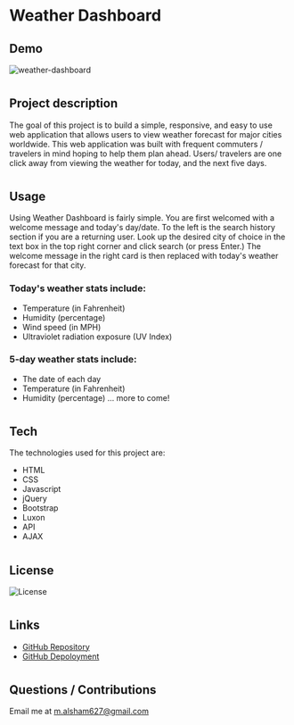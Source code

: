 # Weather Dashboard

## Demo
![weather-dashboard](https://user-images.githubusercontent.com/73148818/109868862-67ada700-7c25-11eb-944a-6a261e8cc171.gif)
#
## Project description
The goal of this project is to build a simple, responsive, and easy to use web application that allows users to view weather forecast for major cities worldwide. This web application was built with frequent commuters / travelers in mind hoping to help them plan ahead.
Users/ travelers are one click away from viewing the weather for today, and the next five days.
#
## Usage
Using Weather Dashboard is fairly simple. 
You are first welcomed with a welcome message and today's day/date. To the left is the search history section if you are a returning user.
Look up the desired city of choice in the text box in the top right corner and click search (or press Enter.)
The welcome message in the right card is then replaced with today's weather forecast for that city. 

### Today's weather stats include: 
- Temperature (in Fahrenheit)
- Humidity (percentage)
- Wind speed (in MPH)
- Ultraviolet radiation exposure (UV Index)

### 5-day weather stats include:
- The date of each day
- Temperature (in Fahrenheit)
- Humidity (percentage)
... more to come!
#
## Tech
The technologies used for this project are:
- HTML
- CSS
- Javascript
- jQuery
- Bootstrap
- Luxon
- API
- AJAX
#
## License 
 ![License](https://img.shields.io/static/v1?label=License&message=MIT&color=9cf)
#
## Links
- [GitHub Repository](https://github.com/Malsham3/weather-dashboard)
- [GitHub Depoloyment](https://malsham3.github.io/weather-dashboard/)
#
## Questions / Contributions
Email me at m.alsham627@gmail.com